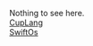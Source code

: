 Nothing to see here.
<br>
[CupLang](https://github.com/Clarity-inc/CupLang)
<br>
[SwiftOs](https://github.com/teamswiftos)
